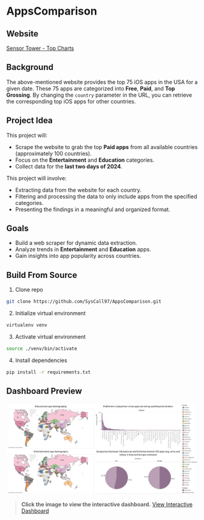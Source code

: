 # AppsComparison
## Website
[Sensor Tower - Top Charts](https://app.sensortower.com/top-charts?os=ios&category=0&country=US&date=2025-01-20&device=iphone)

## Background
The above-mentioned website provides the top 75 iOS apps in the USA for a given date. These 75 apps are categorized into **Free**, **Paid**, and **Top Grossing**. By changing the `country` parameter in the URL, you can retrieve the corresponding top iOS apps for other countries.

## Project Idea
This project will:
- Scrape the website to grab the top **Paid apps** from all available countries (approximately 100 countries).
- Focus on the **Entertainment** and **Education** categories.
- Collect data for the **last two days of 2024**.

This project will involve:
- Extracting data from the website for each country.
- Filtering and processing the data to only include apps from the specified categories.
- Presenting the findings in a meaningful and organized format.

## Goals
- Build a web scraper for dynamic data extraction.
- Analyze trends in **Entertainment** and **Education** apps.
- Gain insights into app popularity across countries.

## Build From Source
1. Clone repo
```bash
git clone https://github.com/SysCall97/AppsComparison.git
```
2. Initialize virtual environment
```bash
virtualenv venv  
```
3. Activate virtual environment
```bash
source ./venv/bin/activate
```
4. Install dependencies
```bash
pip install -r requirements.txt
```

## Dashboard Preview
![Dashboard Preview](dashboard.png)

> **Click the image to view the interactive dashboard.**
[View Interactive Dashboard](https://public.tableau.com/app/profile/kazi.mashry/viz/iOSAppsDemographic/Dashboard1?publish=yes)
